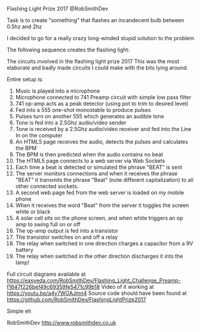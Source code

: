 Flashing Light Prize 2017
@RobSmithDev

Task is to create "something" that flashes an incandecent bulb between 0.5hz and 2hz

I decided to go for a really crazy long-winded stupid solution to the problem

The following sequence creates the flashing light:


The circuits involved in the flashing light prize 2017
This was the most elaborate and badly made circuits I could make with the bits lying around.

Entire setup is:

1. Music is played into a microphone
2. Microphone connected to 741 Preamp circuit with simple low pass filter
3. 741 op-amp acts as a peak detector (using pot to trim to desired level)
4. Fed into a 555 one-shot monostable to produce pulses 
5. Pulses turn on another 555 which generates an audible tone
6. Tone is fed into a 2.5Ghz audio/video sender
7. Tone is received by a 2.5Ghz audio/video receiver and fed into the Line In on the computer
8. An HTML5 page receives the audio, detects the pulses and calculates the BPM
9. The BPM is then predicted when the audio contains no beat 
10. The HTML5 page connects to a web server via Web Sockets
11. Each time a beat is detected or simulated the phrase "BEAT" is sent
12. The server monitors connections and when it receives the phrase "BEAT" it transmits the phrase "Beat" (note different capitalization) to all other connected sockets.
13. A second web page fed from the web server is loaded on my mobile phone
14. When it receives the word "Beat" from the server it toggles the screen white or black
15. A solar cell sits on the phone screen, and when white triggers an op amp to swing full on or off
16. The op-amp output is fed into a transistor
17. The transistor switches on and off a relay
18. The relay when switched in one direction charges a capacitor from a 9V battery
19. The relay when switched in the other direction discharges it into the lamp!

Full circuit diagrams available at https://easyeda.com/RobSmithDev/Flashing_Light_Challenge_Preamp-f1647f226bef49c69359fe5471c99b18
Video of it working at https://youtu.be/a4y7WOAJmn4
Source code should have been found at https://github.com/RobSmithDev/FlashingLightPrize2017

Simple eh

RobSmithDev
http://www.robsmithdev.co.uk
 